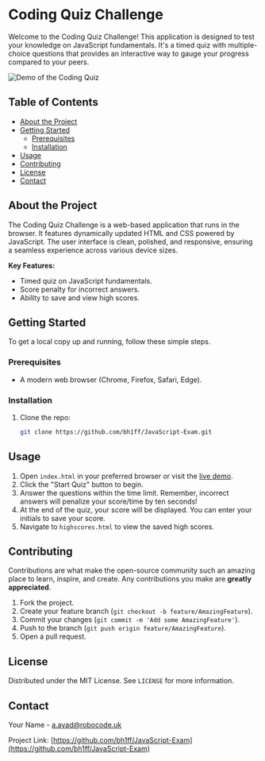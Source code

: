 # Coding Quiz Challenge

Welcome to the Coding Quiz Challenge! This application is designed to test your knowledge on JavaScript fundamentals. It's a timed quiz with multiple-choice questions that provides an interactive way to gauge your progress compared to your peers.

![Demo of the Coding Quiz](./assets/08-web-apis-challenge-demo.gif)

## Table of Contents

- [About the Project](#about-the-project)
- [Getting Started](#getting-started)
  - [Prerequisites](#prerequisites)
  - [Installation](#installation)
- [Usage](#usage)
- [Contributing](#contributing)
- [License](#license)
- [Contact](#contact)

## About the Project

The Coding Quiz Challenge is a web-based application that runs in the browser. It features dynamically updated HTML and CSS powered by JavaScript. The user interface is clean, polished, and responsive, ensuring a seamless experience across various device sizes.

**Key Features:**
- Timed quiz on JavaScript fundamentals.
- Score penalty for incorrect answers.
- Ability to save and view high scores.

## Getting Started

To get a local copy up and running, follow these simple steps.

### Prerequisites

- A modern web browser (Chrome, Firefox, Safari, Edge).

### Installation

1. Clone the repo:
   ```sh
   git clone https://github.com/bh1ff/JavaScript-Exam.git

## Usage

1. Open `index.html` in your preferred browser or visit the [live demo](https://bh1ff.github.io/JavaScript-Exam/).
2. Click the "Start Quiz" button to begin.
3. Answer the questions within the time limit. Remember, incorrect answers will penalize your score/time by ten seconds!
4. At the end of the quiz, your score will be displayed. You can enter your initials to save your score.
5. Navigate to `highscores.html` to view the saved high scores.

## Contributing

Contributions are what make the open-source community such an amazing place to learn, inspire, and create. Any contributions you make are **greatly appreciated**.

1. Fork the project.
2. Create your feature branch (`git checkout -b feature/AmazingFeature`).
3. Commit your changes (`git commit -m 'Add some AmazingFeature'`).
4. Push to the branch (`git push origin feature/AmazingFeature`).
5. Open a pull request.

## License

Distributed under the MIT License. See `LICENSE` for more information.

## Contact

Your Name - [a.ayad@robocode.uk](mailto:a.ayad@robocode.uk)

Project Link: [https://github.com/bh1ff/JavaScript-Exam](https://github.com/bh1ff/JavaScript-Exam)
